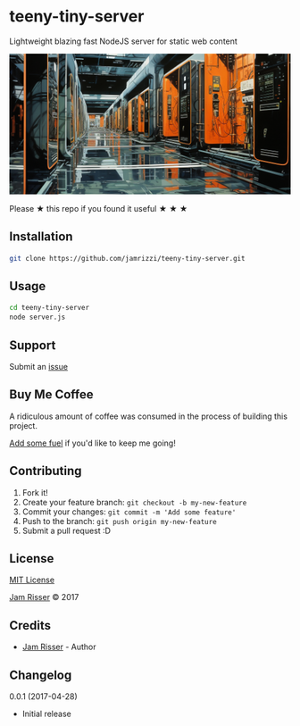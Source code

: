 # teeny-tiny-server

Lightweight blazing fast NodeJS server for static web content


![](assets/teeny-tiny-server.png)

Please &#9733; this repo if you found it useful &#9733; &#9733; &#9733;


## Installation
<!------------------------------------------------------->

```sh
git clone https://github.com/jamrizzi/teeny-tiny-server.git
```


## Usage
<!------------------------------------------------------->

```sh
cd teeny-tiny-server
node server.js
```


## Support
<!------------------------------------------------------->

Submit an [issue](https://github.com/jamrizzi/readme/issues/new)


## Buy Me Coffee
<!------------------------------------------------------->

A ridiculous amount of coffee was consumed in the process of building this project.

[Add some fuel](https://jamrizzi.com/#!/buy-me-coffee) if you'd like to keep me going!


## Contributing
<!------------------------------------------------------->

1. Fork it!
2. Create your feature branch: `git checkout -b my-new-feature`
3. Commit your changes: `git commit -m 'Add some feature'`
4. Push to the branch: `git push origin my-new-feature`
5. Submit a pull request :D


## License
<!------------------------------------------------------->

[MIT License](https://github.com/jamrizzi/readme/blob/master/LICENSE)

[Jam Risser](https://jamrizzi.com) &copy; 2017


## Credits
<!------------------------------------------------------->

* [Jam Risser](https://jamrizzi.com) - Author


## Changelog
<!------------------------------------------------------->

0.0.1 (2017-04-28)
* Initial release
